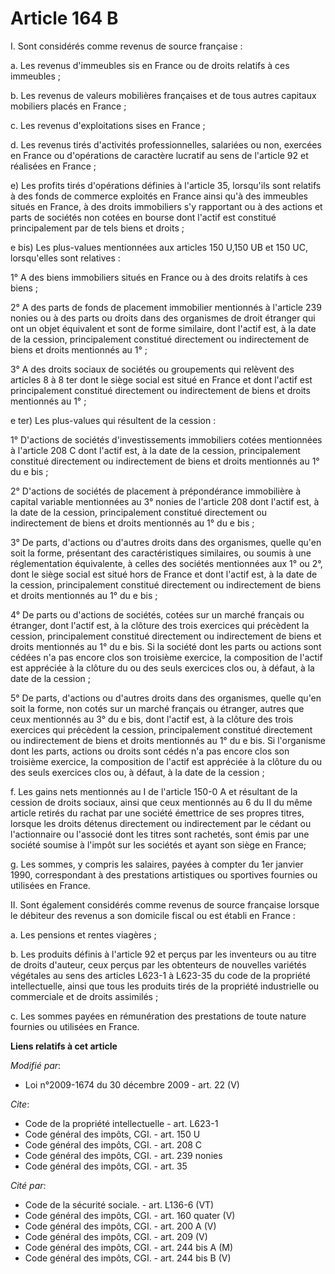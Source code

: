 # Article 164 B

I. Sont considérés comme revenus de source française : 

a. Les revenus d'immeubles sis en France ou de droits relatifs à ces immeubles ; 

b. Les revenus de valeurs mobilières françaises et de tous autres capitaux mobiliers placés en France ; 

c. Les revenus d'exploitations sises en France ; 

d. Les revenus tirés d'activités professionnelles, salariées ou non, exercées en France ou d'opérations de caractère lucratif
au sens de l'article 92 et réalisées en France ; 

e) Les profits tirés d'opérations définies à l'article 35, lorsqu'ils sont relatifs à des fonds de commerce exploités en
France ainsi qu'à des immeubles situés en France, à des droits immobiliers s'y rapportant ou à des actions et parts de
sociétés non cotées en bourse dont l'actif est constitué principalement par de tels biens et droits ; 

e bis) Les plus-values mentionnées aux articles 150 U,150 UB et 150 UC, lorsqu'elles sont relatives : 

1° A des biens immobiliers situés en France ou à des droits relatifs à ces biens ; 

2° A des parts de fonds de placement immobilier mentionnés à l'article 239 nonies ou à des parts ou droits dans des
organismes de droit étranger qui ont un objet équivalent et sont de forme similaire, dont l'actif est, à la date de la
cession, principalement constitué directement ou indirectement de biens et droits mentionnés au 1° ; 

3° A des droits sociaux de sociétés ou groupements qui relèvent des articles 8 à 8 ter dont le siège social est situé en
France et dont l'actif est principalement constitué directement ou indirectement de biens et droits mentionnés au 1° ; 

e ter) Les plus-values qui résultent de la cession : 

1° D'actions de sociétés d'investissements immobiliers cotées mentionnées à l'article 208 C dont l'actif est, à la date de la
cession, principalement constitué directement ou indirectement de biens et droits mentionnés au 1° du e bis ; 

2° D'actions de sociétés de placement à prépondérance immobilière à capital variable mentionnées au 3° nonies de l'article
208 dont l'actif est, à la date de la cession, principalement constitué directement ou indirectement de biens et droits
mentionnés au 1° du e bis ; 

3° De parts, d'actions ou d'autres droits dans des organismes, quelle qu'en soit la forme, présentant des caractéristiques
similaires, ou soumis à une réglementation équivalente, à celles des sociétés mentionnées aux 1° ou 2°, dont le siège social
est situé hors de France et dont l'actif est, à la date de la cession, principalement constitué directement ou indirectement
de biens et droits mentionnés au 1° du e bis ; 

4° De parts ou d'actions de sociétés, cotées sur un marché français ou étranger, dont l'actif est, à la clôture des trois
exercices qui précèdent la cession, principalement constitué directement ou indirectement de biens et droits mentionnés au 1°
du e bis. Si la société dont les parts ou actions sont cédées n'a pas encore clos son troisième exercice, la composition de
l'actif est appréciée à la clôture du ou des seuls exercices clos ou, à défaut, à la date de la cession ; 

5° De parts, d'actions ou d'autres droits dans des organismes, quelle qu'en soit la forme, non cotés sur un marché français
ou étranger, autres que ceux mentionnés au 3° du e bis, dont l'actif est, à la clôture des trois exercices qui précèdent la
cession, principalement constitué directement ou indirectement de biens et droits mentionnés au 1° du e bis. Si l'organisme
dont les parts, actions ou droits sont cédés n'a pas encore clos son troisième exercice, la composition de l'actif est
appréciée à la clôture du ou des seuls exercices clos ou, à défaut, à la date de la cession ; 

f. Les gains nets mentionnés au I de l'article 150-0 A et résultant de la cession de droits sociaux, ainsi que ceux
mentionnés au 6 du II du même article retirés du rachat par une société émettrice de ses propres titres, lorsque les droits
détenus directement ou indirectement par le cédant ou l'actionnaire ou l'associé dont les titres sont rachetés, sont émis par
une société soumise à l'impôt sur les sociétés et ayant son siège en France; 

g. Les sommes, y compris les salaires, payées à compter du 1er janvier 1990, correspondant à des prestations artistiques ou
sportives fournies ou utilisées en France. 

II. Sont également considérés comme revenus de source française lorsque le débiteur des revenus a son domicile fiscal ou est
établi en France : 

a. Les pensions et rentes viagères ; 

b. Les produits définis à l'article 92 et perçus par les inventeurs ou au titre de droits d'auteur, ceux perçus par les
obtenteurs de nouvelles variétés végétales au sens des articles L623-1 à L623-35 du code de la propriété intellectuelle,
ainsi que tous les produits tirés de la propriété industrielle ou commerciale et de droits assimilés ; 

c. Les sommes payées en rémunération des prestations de toute nature fournies ou utilisées en France.

**Liens relatifs à cet article**

_Modifié par_:

  - Loi n°2009-1674 du 30 décembre 2009 - art. 22 (V)

_Cite_:

  - Code de la propriété intellectuelle - art. L623-1
  - Code général des impôts, CGI. - art. 150 U
  - Code général des impôts, CGI. - art. 208 C
  - Code général des impôts, CGI. - art. 239 nonies
  - Code général des impôts, CGI. - art. 35

_Cité par_:

  - Code de la sécurité sociale. - art. L136-6 (VT)
  - Code général des impôts, CGI. - art. 160 quater (V)
  - Code général des impôts, CGI. - art. 200 A (V)
  - Code général des impôts, CGI. - art. 209 (V)
  - Code général des impôts, CGI. - art. 244 bis A (M)
  - Code général des impôts, CGI. - art. 244 bis B (V)
